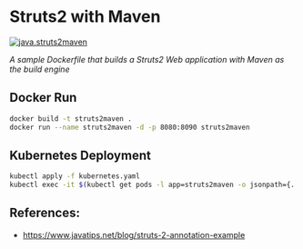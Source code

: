 # Struts2 with Maven

[![java.struts2maven](https://github.com/salecharohit/dockerfilesrepo/actions/workflows/java.struts2maven.yaml/badge.svg)](https://github.com/salecharohit/dockerfilesrepo/actions/workflows/java.struts2maven.yaml)

*A sample Dockerfile that builds a Struts2 Web application with Maven as the build engine*

## Docker Run

```bash
docker build -t struts2maven .
docker run --name struts2maven -d -p 8080:8090 struts2maven
```

## Kubernetes Deployment

```bash
kubectl apply -f kubernetes.yaml
kubectl exec -it $(kubectl get pods -l app=struts2maven -o jsonpath={..metadata.name}) -- /bin/sh
```

## References:

- https://www.javatips.net/blog/struts-2-annotation-example